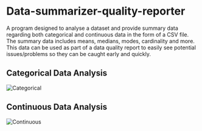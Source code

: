 # Data-summarizer-quality-reporter
A program designed to analyse a dataset and provide summary data regarding both categorical and continuous data in the form of a CSV file. The summary data includes means, medians, modes, cardinality and more. This data can be used as part of a data quality report to easily see potential issues/problems so they can be caught early and quickly.

## Categorical Data Analysis
![Categorical](https://i.imgur.com/JA0inl9.jpg "Categorical")

## Continuous Data Analysis
![Continuous](https://i.imgur.com/Xm2e9Uq.jpg "Continuous")